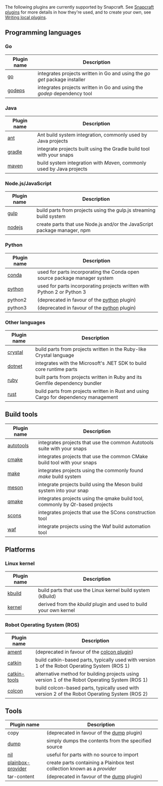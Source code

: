 The following plugins are currently supported by Snapcraft. See [Snapcraft plugins](snapcraft-plugins.md) for more details in how they're used, and to create your own, see [Writing local plugins](/t/writing-local-plugins/5125).

## Programming languages

<h3 id='heading--go'>Go</h3>

| Plugin name | Description |
|--|--|
| [go](/t/the-go-plugin/8505) | integrates projects written in Go and using the *go get* package installer  |
| [godeps](/t/the-godeps-plugin/8506) | integrates projects written in Go and using the *godep* dependency tool |

<h3 id='heading--java'>Java</h3>

| Plugin name | Description |
|--|--|
| [ant](/t/the-ant-plugin/8507) | Ant build system integration, commonly used by Java projects |
| [gradle](/t/the-gradle-plugin/5390) | integrate projects built using the Gradle build tool with your snaps |
| [maven](/t/the-maven-plugin/4282) | build system integration with *Maven*, commonly used by Java projects  |

<h3 id='heading--javascript'>Node.js/JavaScript</h3>

| Plugin name | Description |
|--|--|
| [gulp](/t/the-gulp-plugin/8511) |  build parts from projects using the gulp.js streaming build system |
| [nodejs](/t/the-nodejs-plugin/8514) | create parts that use Node.js and/or the JavaScript package manager, npm |

<h3 id='heading--python'>Python</h3>

| Plugin name | Description |
|--|--|
| [conda](/t/the-conda-plugin/12530) | used for parts incorporating the Conda open source package manager system |
| [python](/t/the-python-plugin/8529) | used for parts incorporating projects written with Python 2 or Python 3 |
| python2 | (deprecated in favour of the [python](/t/the-python-plugin/8529) plugin) |
| python3 |  (deprecated in favour of the [python](/t/the-python-plugin/8529) plugin)   |

<h3 id='heading--other'>Other languages</h3>

| Plugin name | Description |
|--|--|
| [crystal](/t/the-crystal-plugin/12527) | build parts from projects written in the Ruby-like Crystal language |
| [dotnet](/t/the-dotnet-plugin/8584) | integrates with the Microsoft's .NET SDK to build core runtime parts  |
| [ruby](/t/the-ruby-plugin/8587) | built parts from projects written in Ruby and its Gemfile dependency bundler |
| [rust](/t/the-rust-plugin/8588) | build parts from projects written in Rust and using Cargo for dependency management  |

<h2 id='heading--build-tools'>Build tools</h2>

| Plugin name | Description |
|--|--|
| [autotools](/t/the-autotools-plugin/8616) | integrates projects that use the common Autotools suite with your snaps |
| [cmake](/t/the-cmake-plugin/8621) | integrates projects that use the common CMake build tool with your snaps  |
| [make](/t/the-make-plugin/8622) | integrates projects using the commonly found *make* build system |
| [meson](/t/the-meson-plugin/8623) | integrate projects build using the Meson build system into your snap |
| [qmake](/t/the-qmake-plugin/8628) | integrates projects using the qmake build tool, commonly by *Qt*-based projects |
| [scons](/t/the-scons-plugin/8629) | integrates projects that use the SCons construction tool |
| [waf](/t/the-waf-plugin/8630) | integrate projects using the Waf build automation tool |

## Platforms

### Linux kernel

| Plugin name | Description |
|--|--|
| [kbuild](/t/the-kbuild-plugin/8633) | build parts that use the Linux kernel build system (kBuild) |
| [kernel](/t/the-kernel-plugin/8642) | derived from the *kbuild* plugin and used to build your own kernel |

### Robot Operating System (ROS)

| Plugin name | Description |
|--|--|
| [ament](/t/the-ament-plugin/8643) | (deprecated in favour of the [colcon plugin](/t/the-colcon-plugin/11895)) |
| [catkin](/t/the-catkin-plugin/8644) | build catkin-based parts, typically used with version 1 of the Robot Operating System (ROS 1) |
| [catkin-tools](/t/the-catkin-tools-plugin/8645) | alternative method for building projects using version 1 of the Robot Operating System (ROS 1)  |
| [colcon](/t/the-colcon-plugin/11895) | build colcon-based parts, typically used with version 2 of the Robot Operating System (ROS 2)  |

## Tools

| Plugin name | Description |
|--|--|
| copy | (deprecated in favour of the [dump](/t/the-dump-plugin/8007) plugin) |
| [dump](/t/the-dump-plugin/8007) | simply dumps the contents from the specified source |
| [nil](/t/the-nil-plugin/8646) | useful for parts with no source to import |
| [plainbox-provider](/t/the-plainbox-provider-plugin/8647) | create parts containing a Plainbox test collection known as a *provider*  |
| tar-content |  (deprecated in favour of the [dump](/t/the-dump-plugin/8007) plugin) |<br><hr><br><div class='footer'>For questions and comments see <a href='https://forum.snapcraft.io/t/supported-plugins/8080'>the forum topic</a>.